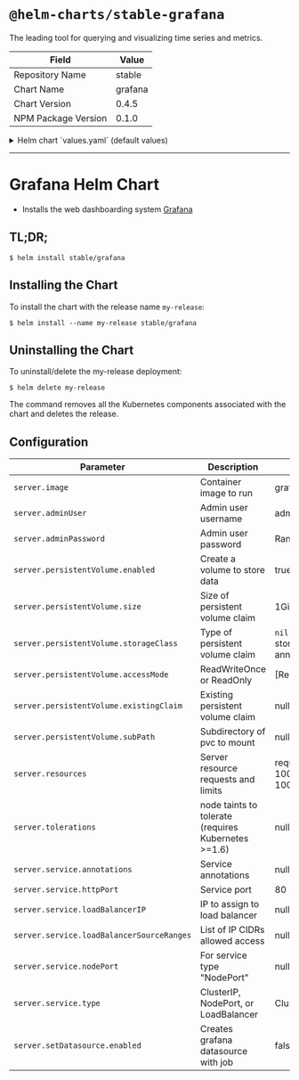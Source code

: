 # `@helm-charts/stable-grafana`

The leading tool for querying and visualizing time series and metrics.

| Field               | Value   |
| ------------------- | ------- |
| Repository Name     | stable  |
| Chart Name          | grafana |
| Chart Version       | 0.4.5   |
| NPM Package Version | 0.1.0   |

<details>

<summary>Helm chart `values.yaml` (default values)</summary>

```yaml
server:
  ## Grafana Pod annotations:
  ##
  # annotations:
  #   iam.amazonaws.com/role: grafana

  ## Grafana Docker image
  ##
  image: 'grafana/grafana:latest'

  nodeSelector: {}
  tolerations: []

  ingress:
    ## If true, Grafana Ingress will be created
    ##
    enabled: false

    ## Grafana Ingress annotations
    ##
    # annotations:
    #   kubernetes.io/ingress.class: nginx
    #   kubernetes.io/tls-acme: 'true'
    ## Grafana Ingress hostnames
    ## Must be provided if Ingress is enabled
    ##
    # hosts:
    #   - grafana.domain.com
    ## Grafana Ingress TLS configuration
    ## Secrets must be manually created in the namespace
    ##
    # tls:
    #   - secretName: grafana-server-tls
    #     hosts:
    #       - grafana.domain.com

  ## Grafana container name
  ##
  name: grafana

  adminUser: 'admin'
  # adminPassword: "admin"

  ## Global imagePullPolicy
  ## Default: 'Always' if image tag is 'latest', else 'IfNotPresent'
  ## Ref: http://kubernetes.io/docs/user-guide/images/#pre-pulling-images
  ##
  # imagePullPolicy:

  # Persist data to a persitent volume
  persistentVolume:
    ## If true, Grafana will create a Persistent Volume Claim
    ## If false, use emptyDir
    ##
    enabled: true

    ## Grafana data Persistent Volume access modes
    ## Must match those of existing PV or dynamic provisioner
    ## Ref: http://kubernetes.io/docs/user-guide/persistent-volumes/
    ##
    accessModes:
      - ReadWriteOnce

    ## Grafana data Persistent Volume annotations
    ##
    annotations: {}

    ## Grafana data Persistent Volume existing claim name
    ## Requires server.persistentVolume.enabled: true
    ## If defined, PVC must be created manually before volume will be bound
    existingClaim: ''

    ## Grafana data Persistent Volume size
    ## Default: 1Gi
    ##
    size: 1Gi

    ## grafana data Persistent Volume Storage Class
    ## If defined, storageClassName: <storageClass>
    ## If set to "-", storageClassName: "", which disables dynamic provisioning
    ## If undefined (the default) or set to null, no storageClassName spec is
    ##   set, choosing the default provisioner.  (gp2 on AWS, standard on
    ##   GKE, AWS & OpenStack)
    ##
    # storageClass: "-"

    ## Subdirectory of data Persistent Volume to mount
    ## Useful if the volume's root directory is not empty
    ##
    subPath: ''

  ## Grafana resource requests and limits
  ## Ref: http://kubernetes.io/docs/user-guide/compute-resources/
  ##
  resources:
    # limits:
    #   cpu: 500m
    #   memory: 512Mi
    requests:
      cpu: 100m
      memory: 100Mi

  ## Grafana service
  service:
    ## Grafana service annotations
    ##
    annotations: {}

    ## Grafana service type
    ##
    type: ClusterIP

    ## Grafana service port
    ##
    httpPort: 80

    ## Load balancer IP address
    ## Is not required, but allows for static address with
    ## serviceType LoadBalancer.
    ## If not supported by cloud provider, this field is ignored.
    ## Default: nil
    ##
    # loadBalancerIP: 130.211.x.x
    ## This will restrict traffic through the cloud-provider load-balancer
    ## to the specified client IPs.
    ## If not supported by cloud provider, this field is ignored.
    ## Default: nil
    ##
    # loadBalancerSourceRanges:
    #   - 0.0.0.0/0
    ## nodePort port number
    ## Is not required, but allows for static port assignment with
    ## serviceType NodePort.
    ## Default: nil
    # nodePort: 30000

  ## Grafana local config path
  ## Default '/etc/grafana'
  ##
  # configLocalPath: /etc/grafana

  ## Grafana local dashboards path
  ## Default: '/var/lib/grafana/dashboards'
  ##
  # dashboardLocalPath: /var/lib/grafana/dashboards

  ## Grafana local data storage path
  ## Default: '/var/lib/grafana/data'
  ##
  # storageLocalPath: /var/lib/grafana/data

  ## Grafana Pod termination grace period
  ## Default: 300s (5m)
  ##
  # terminationGracePeriodSeconds: 300

  ## Pass the plugins you want installed as a comma seperated list.
  ## This will pass each plugin name to `grafana-cli plugins install ${plugin}`.
  ## Ref: https://github.com/grafana/grafana-docker#installing-plugins-for-grafana-3
  ##
  # installPlugins:

  # Set datasource in beginning
  setDatasource:
    ## If true, an initial Grafana Datasource will be set
    ## Default: false
    ##
    enabled: false

    ## How long should it take to commit failure
    ## Default: 300
    ##
    # activeDeadlineSeconds: 300
    ## Curl Docker image
    ## Default: appropriate/curl:latest
    ##
    # image: appropriate/curl:latest
    ## This assembles how curl post into Grafana
    ## Ref1: http://docs.grafana.org/reference/http_api/#create-data-source
    ## Ref2: https://github.com/grafana/grafana/issues/1789
    ##
    # datasource:
    ## The datasource name.
    ## Default: default
    # name: default
    ## Type of datasource
    ## Default: prometheus
    ##
    # type: prometheus
    ## The url of the datasource. To set correctly you need to know
    ## the right datasource name and its port ahead. Check kubernetes
    ## dashboard or describe the service should fulfill the requirements.
    ## Synatx like `http://<release name>-<server name>:<port number>
    ## Default: "http://limping-tiger-server"
    ##
    # url: "http://limping-tiger-server"
    ## The name of the database at the datasource.
    ## Required parameter when used with elasticsearch, which refers to the index_name
    ## Default: <empty>
    # database:
    ## Additional JSON data to be passed to the configuration of the datasource.
    ## The JSON data is passed to curl, therefore it needs proper quoting and
    ## escaping and needs to be on a single line. For example:
    ##  '\"esVersion\": 2, \"interval\": \"Daily\", \"timeField\": \"@timestamp\"'
    # jsonData: null
    ## Specify if Grafana has to go thru proxy to reach datasource
    ## Default: proxy
    ##
    # access: proxy
    ## Specify should Grafana use this datasource as default
    ## Default: true
    ##
    # isDefault: true
    ## Specify the job policy
    ## Default: OnFailure
    ##
    # restartPolicy: OnFailure

## Grafana config file ConfigMap entry
##
serverConfigFile:
  grafana.ini: |
    ; instance_name = ${HOSTNAME}
    [paths]
    data = /var/lib/grafana/data
    logs = /var/log/grafana
    plugins = /var/lib/grafana/plugins

    [server]
    ;protocol = http
    ;http_addr =
    ;http_port = 3000
    ;domain = localhost
    ;enforce_domain = false
    ;root_url = %(protocol)s://%(domain)s:%(http_port)s/
    ;router_logging = false
    ;static_root_path = public
    ;enable_gzip = false
    ;cert_file =
    ;cert_key =

    [database]
    ;type = sqlite3
    ;host = 127.0.0.1:3306
    ;name = grafana
    ;user = root
    ;password =
    ;ssl_mode = disable
    ;path = grafana.db

    [session]
    ;provider = file
    ;provider_config = sessions
    ;cookie_name = grafana_sess
    ;cookie_secure = false
    ;session_life_time = 86400

    [analytics]
    ;reporting_enabled = true
    check_for_updates = true
    ;google_analytics_ua_id =

    [security]
    ;admin_user = admin
    ;admin_password = admin
    ;secret_key = SW2YcwTIb9zpOOhoPsMm
    ;login_remember_days = 7
    ;cookie_username = grafana_user
    ;cookie_remember_name = grafana_remember
    ;disable_gravatar = false
    ;data_source_proxy_whitelist =

    [snapshots]
    ;external_enabled = true
    ;external_snapshot_url = https://snapshots-origin.raintank.io
    ;external_snapshot_name = Publish to snapshot.raintank.io

    [users]
    ;allow_sign_up = true
    ;allow_org_create = true
    ;auto_assign_org = true
    ;auto_assign_org_role = Viewer
    ;login_hint = email or username
    ;default_theme = dark

    [auth.anonymous]
    ;enabled = false
    ;org_name = Main Org.
    ;org_role = Viewer

    [auth.github]
    ;enabled = false
    ;allow_sign_up = false
    ;client_id = some_id
    ;client_secret = some_secret
    ;scopes = user:email,read:org
    ;auth_url = https://github.com/login/oauth/authorize
    ;token_url = https://github.com/login/oauth/access_token
    ;api_url = https://api.github.com/user
    ;team_ids =
    ;allowed_organizations =

    [auth.google]
    ;enabled = false
    ;allow_sign_up = false
    ;client_id = some_client_id
    ;client_secret = some_client_secret
    ;scopes = https://www.googleapis.com/auth/userinfo.profile https://www.googleapis.com/auth/userinfo.email
    ;auth_url = https://accounts.google.com/o/oauth2/auth
    ;token_url = https://accounts.google.com/o/oauth2/token
    ;api_url = https://www.googleapis.com/oauth2/v1/userinfo
    ;allowed_domains =

    [auth.proxy]
    ;enabled = false
    ;header_name = X-WEBAUTH-USER
    ;header_property = username
    ;auto_sign_up = true

    [auth.basic]
    ;enabled = true

    [auth.ldap]
    ;enabled = false
    ;config_file = /etc/grafana/ldap.toml

    [smtp]
    ;enabled = false
    ;host = localhost:25
    ;user =
    ;password =
    ;cert_file =
    ;key_file =
    ;skip_verify = false
    ;from_address = admin@grafana.localhost

    [emails]
    ;welcome_email_on_sign_up = false

    [log]
    mode = console
    level = info

    [log.console]
    ;level =
    ;format = console

    [event_publisher]
    ;enabled = false
    ;rabbitmq_url = amqp://localhost/
    ;exchange = grafana_events

    [dashboards.json]
    enabled = true
    path = /var/lib/grafana/dashboards

    [metrics]
    ;enabled           = true
    ;interval_seconds  = 10

    ; [metrics.graphite]
    ; address = localhost:2003
    ; prefix = prod.grafana.%(instance_name)s.

    [grafana_net]
    url = https://grafana.net

## Grafana dashboard files ConfigMap entries
## If you'd like to preinstall prometheus dashboard on the same namespace as example, get it from:
##
## https://grafana.net/dashboards/2
##
## and add it below.
##
serverDashboardFiles: {}
```

</details>

---

# Grafana Helm Chart

- Installs the web dashboarding system [Grafana](http://grafana.org/)

## TL;DR;

```console
$ helm install stable/grafana
```

## Installing the Chart

To install the chart with the release name `my-release`:

```console
$ helm install --name my-release stable/grafana
```

## Uninstalling the Chart

To uninstall/delete the my-release deployment:

```console
$ helm delete my-release
```

The command removes all the Kubernetes components associated with the chart and deletes the release.

## Configuration

| Parameter                                 | Description                                         | Default                                     |
| ----------------------------------------- | --------------------------------------------------- | ------------------------------------------- |
| `server.image`                            | Container image to run                              | grafana/grafana:latest                      |
| `server.adminUser`                        | Admin user username                                 | admin                                       |
| `server.adminPassword`                    | Admin user password                                 | Randomly generated                          |
| `server.persistentVolume.enabled`         | Create a volume to store data                       | true                                        |
| `server.persistentVolume.size`            | Size of persistent volume claim                     | 1Gi RW                                      |
| `server.persistentVolume.storageClass`    | Type of persistent volume claim                     | `nil` (uses alpha storage class annotation) |
| `server.persistentVolume.accessMode`      | ReadWriteOnce or ReadOnly                           | [ReadWriteOnce]                             |
| `server.persistentVolume.existingClaim`   | Existing persistent volume claim                    | null                                        |
| `server.persistentVolume.subPath`         | Subdirectory of pvc to mount                        | null                                        |
| `server.resources`                        | Server resource requests and limits                 | requests: {cpu: 100m, memory: 100Mi}        |
| `server.tolerations`                      | node taints to tolerate (requires Kubernetes >=1.6) | null                                        |
| `server.service.annotations`              | Service annotations                                 | null                                        |
| `server.service.httpPort`                 | Service port                                        | 80                                          |
| `server.service.loadBalancerIP`           | IP to assign to load balancer                       | null                                        |
| `server.service.loadBalancerSourceRanges` | List of IP CIDRs allowed access                     | null                                        |
| `server.service.nodePort`                 | For service type "NodePort"                         | null                                        |
| `server.service.type`                     | ClusterIP, NodePort, or LoadBalancer                | ClusterIP                                   |
| `server.setDatasource.enabled`            | Creates grafana datasource with job                 | false                                       |
